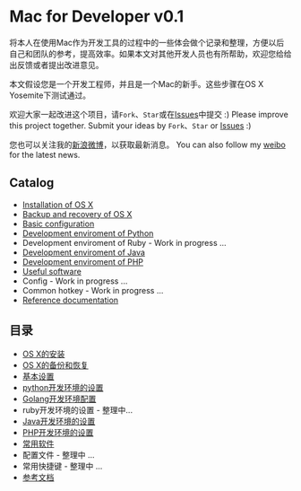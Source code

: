 # Mac for Developer v0.1

将本人在使用Mac作为开发工具的过程中的一些体会做个记录和整理，方便以后自己和团队的参考，提高效率。如果本文对其他开发人员也有所帮助，欢迎您给给出反馈或者提出改进意见。

本文假设您是一个开发工程师，并且是一个Mac的新手。这些步骤在OS X Yosemite下测试通过。

欢迎大家一起改进这个项目，请`Fork`、`Star`或在[Issues](https://github.com/pubyun/macdev/issues)中提交 :)
Please improve this project together. Submit your ideas by `Fork`、`Star` or [Issues](https://github.com/pubyun/macdev/issues) :)

您也可以关注我的[新浪微博](http://weibo.com/pubyun)，以获取最新消息。
You can also follow my [weibo](http://weibo.com/pubyun) for the latest news.

## Catalog

* [Installation of OS X](https://github.com/pubyun/macdev/blob/master/install.md)
* [Backup and recovery of OS X](https://github.com/pubyun/macdev/blob/master/recovery.md)
* [Basic configuration](https://github.com/pubyun/macdev/blob/master/basic.md)
* [Development enviroment of Python](https://github.com/pubyun/macdev/blob/master/python.en.md)
* Development enviroment of Ruby - Work in progress ...
* [Development enviroment of Java](https://github.com/pubyun/macdev/blob/master/java.md)
* [Development enviroment of PHP](https://github.com/pubyun/macdev/blob/master/php.md)
* [Useful software](https://github.com/pubyun/macdev/blob/master/apps.md)
* Config - Work in progress ...
* Common hotkey - Work in progress ...
* [Reference documentation](https://github.com/pubyun/macdev/blob/master/refs.md)


## 目录

* [OS X的安装](https://github.com/pubyun/macdev/blob/master/install.md)
* [OS X的备份和恢复](https://github.com/pubyun/macdev/blob/master/recovery.md)
* [基本设置](https://github.com/pubyun/macdev/blob/master/basic.md)
* [python开发环境的设置](https://github.com/pubyun/macdev/blob/master/python.md)
* [Golang开发环境配置](https://github.com/pubyun/macdev/blob/master/go.md)
* ruby开发环境的设置 - 整理中...
* [Java开发环境的设置](https://github.com/pubyun/macdev/blob/master/java.md)
* [PHP开发环境的设置](https://github.com/pubyun/macdev/blob/master/php.md)
* [常用软件](https://github.com/pubyun/macdev/blob/master/apps.md)
* 配置文件 - 整理中 ...
* 常用快捷键 - 整理中 ...
* [参考文档](https://github.com/pubyun/macdev/blob/master/refs.md)
